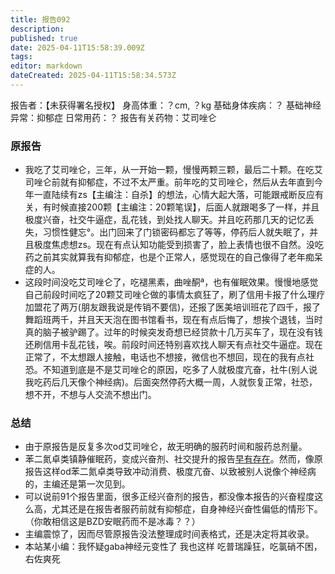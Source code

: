 ```yaml
---
title: 报告092
description: 
published: true
date: 2025-04-11T15:58:39.009Z
tags: 
editor: markdown
dateCreated: 2025-04-11T15:58:34.573Z
---
```


﻿报告者：【未获得署名授权】
身高体重：？cm, ？kg
基础身体疾病：？
基础神经异常：抑郁症
日常用药：？
报告有关药物：艾司唑仑

### 原报告
- 我吃了艾司唑仑，三年，从一开始一颗，慢慢两颗三颗，最后二十颗。在吃艾司唑仑前就有抑郁症，不过不太严重。前年吃的艾司唑仑，然后从去年直到今年一直陆续有zs【主编注：自杀】的想法，心情大起大落，可能跟戒断反应有关，有时候直接200颗【主编注：20颗笔误】，后面人就跟喝多了一样，并且极度兴奋，社交牛逼症，乱花钱，到处找人聊天。并且吃药那几天的记忆丢失，习惯性健忘°。出门回来了门锁密码都忘了等等，停药后人就失眠了，并且极度焦虑想zs。现在有点认知功能受到损害了，脸上表情也很不自然。没吃药之前其实就算我有抑郁症，也是个正常人，感觉现在的自己像得了老年痴呆症的人。
- 这段时间没吃艾司唑仑了，吃褪黑素，曲唑酮ª，也有催眠效果。慢慢地感觉自己前段时间吃了20颗艾司唑仑做的事情太疯狂了，刷了信用卡报了什么理疗加盟花了两万(朋友跟我说是传销不要信)，还报了医美培训班花了四千，报了舞蹈班两千，并且天天泡在图书馆看书，现在有点后悔了，想挨个退钱，当时真的脑子被驴踢了。过年的时候突发奇想已经贷款十几万买车了，现在没有钱还刷信用卡乱花钱，唉。前段时间还特别喜欢找人聊天有点社交牛逼症。现在正常了，不太想跟人接触，电话也不想接，微信也不想回，现在的我有点社恐。不知道到底是不是艾司唑仑的原因，吃多了人就极度亢奋，社牛(别人说我吃药后几天像个神经病)。后面突然停药大概一周，人就恢复正常，社恐，想不开，不想与人交流不想出门。

### 总结
- 由于原报告是反复多次od艾司唑仑，故无明确的服药时间和服药总剂量。
- 苯二氮卓类镇静催眠药，变成兴奋剂、社交提升的报告[早有存在](/report/RP007/)。然而，像原报告这样od苯二氮卓类导致冲动消费、极度亢奋、以致被别人说像个神经病的，主编还是第一次见到。
- 可以说前91个报告里面，很多正经兴奋剂的报告，都没像本报告的兴奋程度这么高，尤其还是在报告者服药前就有抑郁症，自身神经兴奋性偏低的情形下。（你敢相信这是BZD安眠药而不是冰毒？？）
- 主编震惊了，因而尽管原报告没法整理成时间表格式，还是决定将其收录。
- 本站某小编：我怀疑gaba神经元变性了 我也这样 吃普瑞躁狂，吃氯硝不困，右佐爽死
